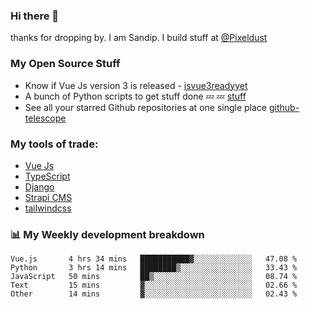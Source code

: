 ### Hi there 👋

thanks for dropping by.
I am Sandip. I build stuff at [@Pixeldust](github.com/pixeldust-in/)

###  **My Open Source Stuff**

 - Know if Vue Js version 3 is released -  [isvue3readyyet](https://github.com/sandiprb/isvue3readyyet)
 - A bunch of Python scripts to get stuff done 💤 💤 [stuff](https://github.com/sandiprb/stuff)
 - See all your starred Github repositories at one single place [github-telescope](https://github.com/sandiprb/github-telescope)



###  **My tools of trade:**
 - [Vue Js](https://github.com/vuejs/vue/)
 - [TypeScript](https://github.com/microsoft/TypeScript)
 - [Django](github.com/django/django)
 - [Strapi CMS](github.com/strapi/strapi)
 - [tailwindcss](https://github.com/tailwindlabs/tailwindcss)


###  📊 **My Weekly development breakdown**
<!--START_SECTION:waka-->

```text
Vue.js       4 hrs 34 mins   ███████████▓░░░░░░░░░░░░░   47.08 %
Python       3 hrs 14 mins   ████████▒░░░░░░░░░░░░░░░░   33.43 %
JavaScript   50 mins         ██▒░░░░░░░░░░░░░░░░░░░░░░   08.74 %
Text         15 mins         ▓░░░░░░░░░░░░░░░░░░░░░░░░   02.66 %
Other        14 mins         ▓░░░░░░░░░░░░░░░░░░░░░░░░   02.43 %
```

<!--END_SECTION:waka-->

